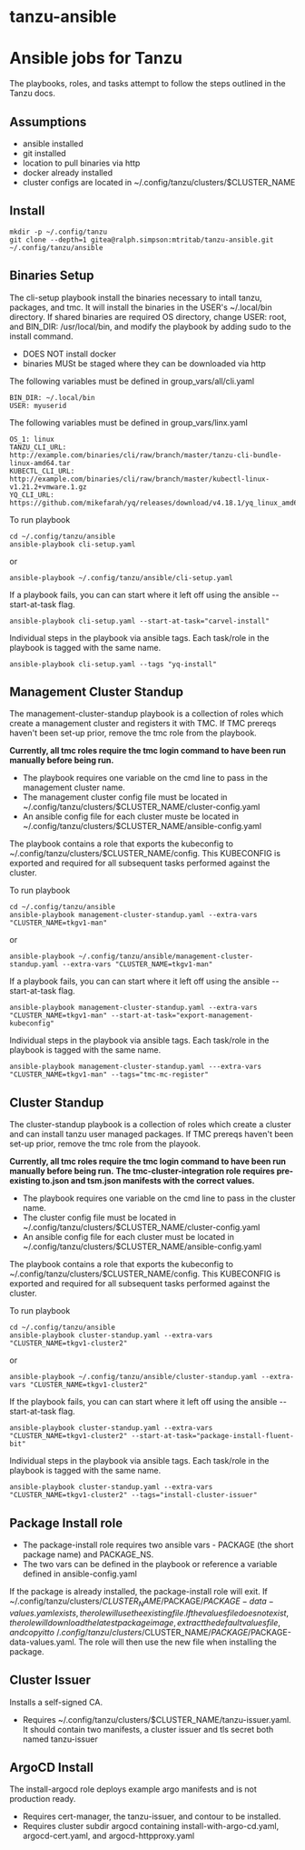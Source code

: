 # tanzu-ansible

# Ansible jobs for Tanzu

The playbooks, roles, and tasks attempt to follow the steps outlined in 
the Tanzu docs.


## Assumptions

- ansible installed
- git installed
- location to pull binaries via http
- docker already installed
- cluster configs are located in ~/.config/tanzu/clusters/$CLUSTER_NAME


## Install

    mkdir -p ~/.config/tanzu
    git clone --depth=1 gitea@ralph.simpson:mtritab/tanzu-ansible.git ~/.config/tanzu/ansible


## Binaries Setup

The cli-setup playbook install the binaries necessary to intall tanzu, packages, and tmc.
It will install the binaries in the USER's ~/.local/bin directory. If shared binaries are required
OS directory, change USER: root, and BIN_DIR: /usr/local/bin, and modify the playbook by adding sudo
to the install command.

- DOES NOT install docker
- binaries MUSt be staged where they can be downloaded via http

The following variables must be defined in group_vars/all/cli.yaml

    BIN_DIR: ~/.local/bin
    USER: myuserid

The following variables must be defined in group_vars/linx.yaml

    OS_1: linux
    TANZU_CLI_URL: http://example.com/binaries/cli/raw/branch/master/tanzu-cli-bundle-linux-amd64.tar
    KUBECTL_CLI_URL: http://example.com/binaries/cli/raw/branch/master/kubectl-linux-v1.21.2+vmware.1.gz
    YQ_CLI_URL: https://github.com/mikefarah/yq/releases/download/v4.18.1/yq_linux_amd6

To run playbook

    cd ~/.config/tanzu/ansible
    ansible-playbook cli-setup.yaml
or

    ansible-playbook ~/.config/tanzu/ansible/cli-setup.yaml

If a playbook fails, you can can start where it left off using the ansible --start-at-task flag.

    ansible-playbook cli-setup.yaml --start-at-task="carvel-install"

Individual steps in the playbook via ansible tags. Each task/role in the playbook is tagged with the same name.

    ansible-playbook cli-setup.yaml --tags "yq-install"


## Management Cluster Standup

The management-cluster-standup playbook is a collection of roles which create a management
cluster and registers it with TMC. If TMC prereqs haven't been set-up prior, remove the tmc role from the playbook.

**Currently, all tmc roles require the tmc login command to have been run manually before being run.**

- The playbook requires one variable on the cmd line to pass in the management cluster name.
- The management cluster config file must be located in ~/.config/tanzu/clusters/$CLUSTER_NAME/cluster-config.yaml
- An ansible config file for each cluster muste be located in ~/.config/tanzu/clusters/$CLUSTER_NAME/ansible-config.yaml

The playbook contains a role that exports the kubeconfig to ~/.config/tanzu/clusters/$CLUSTER_NAME/config. This KUBECONFIG
is exported and required for all subsequent tasks performed against the cluster.

To run playbook

    cd ~/.config/tanzu/ansible
    ansible-playbook management-cluster-standup.yaml --extra-vars "CLUSTER_NAME=tkgv1-man"
or

    ansible-playbook ~/.config/tanzu/ansible/management-cluster-standup.yaml --extra-vars "CLUSTER_NAME=tkgv1-man"

If a playbook fails, you can can start where it left off using the ansible --start-at-task flag.

    ansible-playbook management-cluster-standup.yaml --extra-vars "CLUSTER_NAME=tkgv1-man" --start-at-task="export-management-kubeconfig"

Individual steps in the playbook via ansible tags. Each task/role in the playbook is tagged with the same name.

    ansible-playbook management-cluster-standup.yaml ---extra-vars "CLUSTER_NAME=tkgv1-man" --tags="tmc-mc-register"



## Cluster Standup

The cluster-standup playbook is a collection of roles which create a cluster and can install tanzu
user managed packages. If TMC prereqs haven't been set-up prior, remove the tmc role from the playook.

**Currently, all tmc roles require the tmc login command to have been run manually before being run.**
**The tmc-cluster-integration role requires pre-existing to.json and tsm.json manifests with the correct values.**

- The playbook requires one variable on the cmd line to pass in the cluster name.
- The cluster config file must be located in ~/.config/tanzu/clusters/$CLUSTER_NAME/cluster-config.yaml
- An ansible config file for each cluster must be located in ~/.config/tanzu/clusters/$CLUSTER_NAME/ansible-config.yaml

The playbook contains a role that exports the kubeconfig to ~/.config/tanzu/clusters/$CLUSTER_NAME/config. This KUBECONFIG
is exported and required for all subsequent tasks performed against the cluster.

To run playbook

    cd ~/.config/tanzu/ansible
    ansible-playbook cluster-standup.yaml --extra-vars "CLUSTER_NAME=tkgv1-cluster2"
or

    ansible-playbook ~/.config/tanzu/ansible/cluster-standup.yaml --extra-vars "CLUSTER_NAME=tkgv1-cluster2"

If the playbook fails, you can can start where it left off using the ansible --start-at-task flag.

    ansible-playbook cluster-standup.yaml --extra-vars "CLUSTER_NAME=tkgv1-cluster2" --start-at-task="package-install-fluent-bit"

Individual steps in the playbook via ansible tags. Each task/role in the playbook is tagged with the same name.

    ansible-playbook cluster-standup.yaml --extra-vars "CLUSTER_NAME=tkgv1-cluster2" --tags="install-cluster-issuer"


## Package Install role

- The package-install role requires two ansible vars - PACKAGE (the short package name) and PACKAGE_NS. 
- The two vars can be defined in the playbook or reference a variable defined in ansible-config.yaml

If the package is already installed, the package-install role will exit.
If ~/.config/tanzu/clusters/$CLUSTER_NAME/$PACKAGE/$PACKAGE-data-values.yaml exists, the role will use the existing file.
If the values file does not exist, the role will download the latest package image, extract the default values file, and
copy it to ~/.config/tanzu/clusters/$CLUSTER_NAME/$PACKAGE/$PACKAGE-data-values.yaml. The role will then use the new file when installing the package.


## Cluster Issuer

Installs a self-signed CA.

- Requires ~/.config/tanzu/clusters/$CLUSTER_NAME/tanzu-issuer.yaml. It should contain two manifests, a cluster issuer
and tls secret both named tanzu-issuer


## ArgoCD Install

The install-argocd role deploys example argo manifests and is not production ready.

- Requires cert-manager, the tanzu-issuer, and contour to be installed.
- Requires cluster subdir argocd containing install-with-argo-cd.yaml, argocd-cert.yaml, and argocd-httpproxy.yaml
